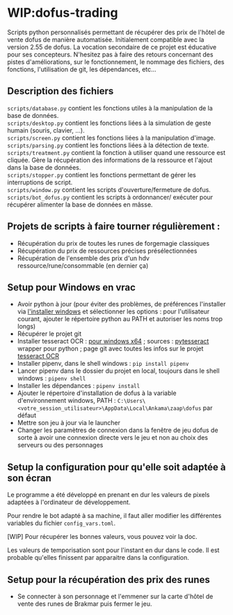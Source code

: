 # WIP:dofus-trading
Scripts python personnalisés permettant de récupérer des prix de l'hôtel de vente dofus de manière automatisée. Initialement compatible avec la version 2.55 de dofus.
La vocation secondaire de ce projet est éducative pour ses concepteurs. N'hesitez pas à faire des retours concernant des pistes d'améliorations, sur le fonctionnement, le nommage des fichiers, des fonctions, l'utilisation de git, les dépendances, etc...

## Description des fichiers

`scripts/database.py` contient les fonctions utiles à la manipulation de la base de données.<br>
`scripts/desktop.py` contient les fonctions liées à la simulation de geste humain (souris, clavier, ...).<br>
`scripts/screen.py` contient les fonctions liées à la manipulation d'image.<br>
`scripts/parsing.py` contient les fonctions liées à la détection de texte.<br>
`scripts/treatment.py` contient la fonction à utiliser quand une ressource est cliquée. Gère la récupération des informations de la ressource et l'ajout dans la base de données.<br>
`scripts/stopper.py` contient les fonctions permettant de gérer les interruptions de script.<br>
`scripts/window.py` contient les scripts d'ouverture/fermeture de dofus.<br>
`scripts/bot_dofus.py` contient les scripts à ordonnancer/ exécuter pour récupérer alimenter la base de données en mâsse.

## Projets de scripts à faire tourner régulièrement :
* Récupération du prix de toutes les runes de forgemagie classiques
* Récupération du prix de ressources précises présélectionnées
* Récupération de l'ensemble des prix d'un hdv ressource/rune/consommable (en dernier ça)


## Setup pour Windows en vrac
- Avoir python à jour (pour éviter des problèmes, de préférences l'installer via [l'installer windows](https://www.python.org/ftp/python/3.8.4/python-3.8.4-amd64.exe) et sélectionner les options : pour l'utilisateur courant, ajouter le répertoire python au PATH et autoriser les noms trop longs)
- Récupérer le projet git
- Installer tesseract OCR : [pour windows x64](https://digi.bib.uni-mannheim.de/tesseract/tesseract-ocr-w64-setup-v5.0.0-alpha.20200328.exe) ; sources : [pytesseract](https://pypi.org/project/pytesseract/) wrapper pour python ; page git avec toutes les infos sur le projet [tesseract OCR](https://github.com/tesseract-ocr/tesseract)
- Installer pipenv, dans le shell windows : `pip install pipenv`
- Lancer pipenv dans le dossier du projet en local, toujours dans le shell windows : `pipenv shell`
- Installer les dépendances : `pipenv install`
- Ajouter le répertoire d'installation de dofus à la variable d'environnement windows, PATH :
`C:\Users\<votre_session_utilisateur>\AppData\Local\Ankama\zaap\dofus` par défaut
- Mettre son jeu à jour via le launcher
- Changer les paramètres de connexion dans la fenêtre de jeu dofus de sorte à avoir une connexion directe vers le jeu et non au choix des serveurs ou des personnages


## Setup la configuration pour qu'elle soit adaptée à son écran
Le programme a été développé en prenant en dur les valeurs de pixels adaptées à l'ordinateur de développement.

Pour rendre le bot adapté à sa machine, il faut aller modifier les différentes variables du fichier `config_vars.toml`.

[WIP] Pour récupérer les bonnes valeurs, vous pouvez voir la doc.

Les valeurs de temporisation sont pour l'instant en dur dans le code. Il est probable qu'elles finissent par apparaitre dans la configuration.

## Setup pour la récupération des prix des runes
- Se connecter à son personnage et l'emmener sur la carte d'hôtel de vente des runes de Brakmar puis fermer le jeu.
